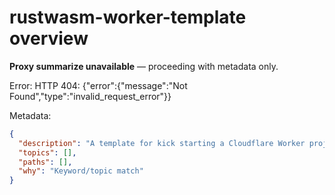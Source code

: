 # rustwasm-worker-template overview

**Proxy summarize unavailable** — proceeding with metadata only.

Error: HTTP 404: {"error":{"message":"Not Found","type":"invalid_request_error"}}

Metadata:
```json
{
  "description": "A template for kick starting a Cloudflare Worker project using workers-rs. Write your Cloudflare Worker entirely in Rust!",
  "topics": [],
  "paths": [],
  "why": "Keyword/topic match"
}
```